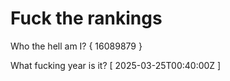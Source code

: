 # Fuck the rankings

Who the hell am I?
{ 16089879 }

What fucking year is it?
[ 2025-03-25T00:40:00Z ]
